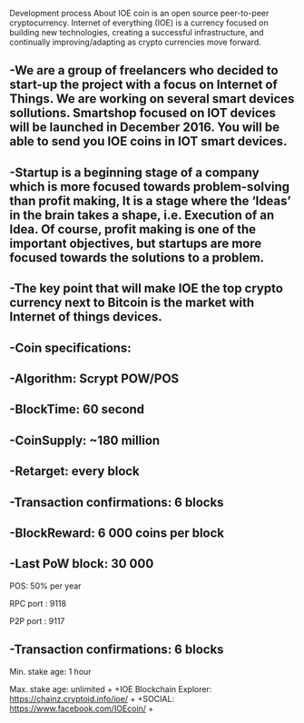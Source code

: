  Development process
 About
 IOE coin is an open source peer-to-peer cryptocurrency. Internet of everything (IOE) is a currency focused on building new technologies, creating a successful infrastructure, and continually improving/adapting as crypto currencies move forward.
 
-We are a group of freelancers who decided to start-up the project with a focus on Internet of Things. We are working on several smart devices sollutions. Smartshop focused on IOT devices will be launched in December 2016. You will be able to send you IOE coins in IOT smart devices.
-
-Startup is a beginning stage of a company which is more focused towards problem-solving than profit making, It is a stage where the ‘Ideas’ in the brain takes a shape, i.e. Execution of an Idea. Of course, profit making is one of the important objectives, but startups are more focused towards the solutions to a problem.
-
-The key point that will make IOE the top crypto currency next to Bitcoin is the market with Internet of things devices.
-
-Coin specifications:
-
-Algorithm: Scrypt POW/POS
-
-BlockTime: 60 second
-
-CoinSupply: ~180 million
-
-Retarget: every block
-
-Transaction confirmations: 6 blocks
-
-BlockReward: 6 000 coins per block
-
-Last PoW block:  30 000
-
 POS:  50% per year
 
 RPC port : 9118
 
 P2P port : 9117
 
-Transaction confirmations: 6 blocks
-
 Min. stake age: 1 hour
 
 Max. stake age: unlimited
+
+IOE Blockchain Explorer: https://chainz.cryptoid.info/ioe/
+
+SOCIAL: https://www.facebook.com/IOEcoin/
+
